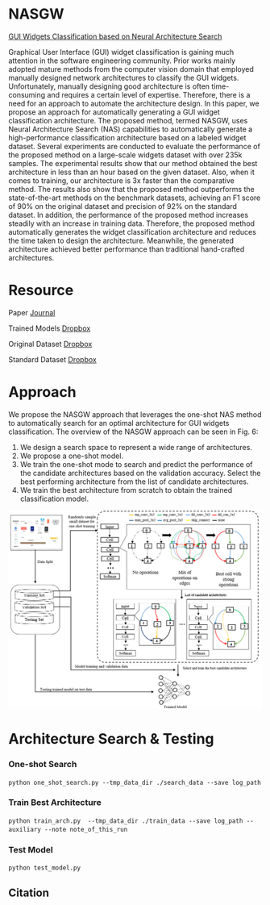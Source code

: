 # NASGW
[GUI Widgets Classification based on Neural Architecture Search](#)

Graphical User Interface (GUI) widget classification is gaining much attention in the software engineering community. Prior works mainly adopted mature methods from the computer vision domain that employed manually designed network architectures to classify the GUI widgets. Unfortunately, manually designing good architecture is often time-consuming and requires a certain level of expertise. Therefore, there is a need for an approach to automate the architecture design. In this paper, we propose an approach for automatically generating a GUI widget classification architecture. The proposed method, termed NASGW, uses Neural Architecture Search (NAS) capabilities to automatically generate a high-performance classification architecture based on a labeled widget dataset. Several experiments are conducted to evaluate the performance of the proposed method on a large-scale widgets dataset with over 235k samples.  The experimental results show that our method obtained the best architecture in less than an hour based on the given dataset. Also, when it comes to training, our architecture is 3x faster than the comparative method. The results also show that the proposed method outperforms the state-of-the-art methods on the benchmark datasets, achieving an F1 score of 90% on the original dataset and precision of 92% on the standard dataset. In addition, the performance of the proposed method increases steadily with an increase in training data. Therefore, the proposed method automatically generates the widget classification architecture and reduces the time taken to design the architecture. Meanwhile, the generated architecture achieved better performance than traditional hand-crafted architectures.

# Resource
Paper [Journal](#)

Trained Models [Dropbox](#)

Original Dataset [Dropbox](#)

Standard Dataset [Dropbox](#)

# Approach 
We propose the NASGW approach that leverages the one-shot NAS method to automatically search for an optimal architecture for GUI widgets classification. The overview of the NASGW approach can be seen in Fig. 6:
1. We design a search space to represent a wide range of architectures.
2. We propose a one-shot model. 
3. We train the one-shot mode to search and predict the performance of the candidate architectures based on the validation accuracy. Select the best performing architecture from the list of candidate architectures.
4. We train the best architecture from scratch to obtain the trained classification model. 

![Fig. 6](https://github.com/talk2kabir/NASGW/blob/main/NASGW.PNG)

# Architecture Search & Testing

### One-shot Search
`python one_shot_search.py --tmp_data_dir ./search_data --save log_path` 

### Train Best Architecture
`python train_arch.py  --tmp_data_dir ./train_data --save log_path --auxiliary --note note_of_this_run` 

### Test Model
`python test_model.py` 

## Citation


